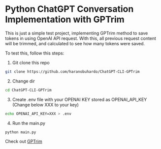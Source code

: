 # Python ChatGPT Conversation Implementation with GPTrim

This is just a simple test project, implementing GPTrim method to save tokens in using OpenAI API request. With this, all previous request content will be trimmed, and calculated to see how many tokens were saved.

To test this, follow this steps:
1. Git clone this repo
```bash
git clone https://github.com/haranobuhardo/ChatGPT-CLI-GPTrim
``` 
2. Change dir
```bash
cd ChatGPT-CLI-GPTrim
```
3. Create .env file with your OPENAI KEY stored as OPENAI_API_KEY (Change below XXX to your key)
```bash
echo OPENAI_API_KEY=XXX > .env
```
4. Run the main.py
```bash
python main.py
```

Check out [GPTrim](https://github.com/vlad-ds/gptrim)
